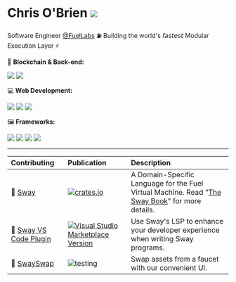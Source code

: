 # Chris O'Brien ![](https://www.codewars.com/users/eureka-cpu/badges/small)

Software Engineer [@FuelLabs](https://github.com/FuelLabs) ⛽ Building the world's 𝘧𝘢𝘴𝘵𝘦𝘴𝘵 Modular Execution Layer ⚡

🔗 **Blockchain & Back-end:**

![](https://img.shields.io/badge/Rust-white?style=for-the-badge&logo=rust&logoColor=red) ![](https://img.shields.io/badge/Java-ED8B00?style=for-the-badge&logo=java&logoColor=white)

💻 **Web Development:**

![](https://img.shields.io/badge/JavaScript-grey?style=for-the-badge&logo=javascript&logoColor=F7DF1E) ![](https://img.shields.io/badge/TypeScript-007ACC?style=for-the-badge&logo=typescript&logoColor=white) ![](https://img.shields.io/badge/Python-FFD43B?style=for-the-badge&logo=python&logoColor=blue)

🖼 **Frameworks:**

![](https://img.shields.io/badge/React-blue?style=for-the-badge&logo=react&logoColor=61DAFB) ![](https://img.shields.io/badge/React_Native-mint?style=for-the-badge&logo=react&logoColor=white) ![](https://img.shields.io/badge/next.js-black?style=for-the-badge&logo=nextdotjs&logoColor=white) ![](https://img.shields.io/badge/Redux-593D88?style=for-the-badge&logo=redux&logoColor=white)

---

| Contributing         | Publication       | Description                          |
| :----------------------- | :----- | :------------------------ |
|🌴 [Sway](https://github.com/FuelLabs/sway) | [![crates.io](https://img.shields.io/crates/v/forc?label=latest)](https://crates.io/crates/forc) | A Domain-Specific Language for the Fuel Virtual Machine. Read "[The Sway Book](https://fuellabs.github.io/sway/latest/index.html)" for more details. |
|🧩 [Sway VS Code Plugin](https://github.com/FuelLabs/sway-vscode-plugin) | [![Visual Studio Marketplace Version](https://img.shields.io/visual-studio-marketplace/v/FuelLabs.sway-vscode-plugin?label=version)](https://marketplace.visualstudio.com/items?itemName=FuelLabs.sway-vscode-plugin)| Use Sway's LSP to enhance your developer experience when writing Sway programs.|
|💸 [SwaySwap](https://github.com/FuelLabs/swayswap) | ![testing](https://img.shields.io/badge/status-testing-yellow) | Swap assets from a faucet with our convenient UI. |
